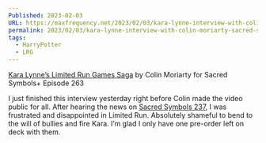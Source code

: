 ```yaml
---
Published: 2023-02-03
URL: https://maxfrequency.net/2023/02/03/kara-lynne-interview-with-colin-moriarty-sacred-symbols/
permalink: 2023/02/03/kara-lynne-interview-with-colin-moriarty-sacred-symbols/
tags:
  - HarryPotter
  - LRG
---
```

[Kara Lynne’s Limited Run Games Saga](https://youtu.be/_uF4NS_vXVU) by Colin Moriarty for Sacred Symbols+ Episode 263

I just finished this interview yesterday right before Colin made the video public for all. After hearing the news on [Sacred Symbols 237](https://podcasts.apple.com/us/podcast/237-fading-ubiquity/id1406231151?i=1000594569653), I was frustrated and disappointed in Limited Run. Absolutely shameful to bend to the will of bullies and fire Kara. I’m glad I only have one pre-order left on deck with them.